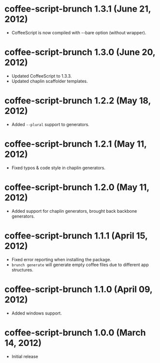 # coffee-script-brunch 1.3.1 (June 21, 2012)
* CoffeeScript is now compiled with --bare option (without wrapper).

# coffee-script-brunch 1.3.0 (June 20, 2012)
* Updated CoffeeScript to 1.3.3.
* Updated chaplin scaffolder templates.

# coffee-script-brunch 1.2.2 (May 18, 2012)
* Added `--plural` support to generators.

# coffee-script-brunch 1.2.1 (May 11, 2012)
* Fixed typos & code style in chaplin generators.

# coffee-script-brunch 1.2.0 (May 11, 2012)
* Added support for chaplin generators, brought back backbone generators.

# coffee-script-brunch 1.1.1 (April 15, 2012)
* Fixed error reporting when installing the package.
* `brunch generate` will generate empty coffee files due to different app structures.

# coffee-script-brunch 1.1.0 (April 09, 2012)
* Added windows support.

# coffee-script-brunch 1.0.0 (March 14, 2012)
* Initial release
